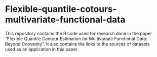# Flexible-quantile-cotours-multivariate-functional-data
This repository contains the R code used for research done in the paper "Flexible Quantile Contour Estimation for Multivariate Functional Data: Beyond Convexity". It also contains the links to the sources of datasets used as an application in this paper.
